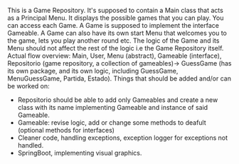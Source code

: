 This is a Game Repository. It's supposed to contain a Main class that acts as a Principal Menu. It displays the possible games that you can play. You can access each Game.
A Game is supposed to implement the interface Gameable. A Game can also have its own start Menu that welcomes you to the game, lets you play another round etc. The logic 
of the Game and its Menu should not affect the rest of the logic i.e the Game Repository itself. 
Actual flow overview: Main, User, Menu (abstract), Gameable (interface), Repositorio (game repository, a collection of gameables)-> GuessGame (has its own package, and its own 
logic, including GuessGame, MenuGuessGame, Partida, Estado). 
Things that should be added and/or can be worked on:
- Repositorio should be able to add only Gameables and create a new class with its name implementing Gameable and instance of said Gameable.
- Gameable: revise logic, add or change some methods to deafult (optional methods for interfaces)
- Cleaner code, handling exceptions, exception logger for exceptions not handled.
- SpringBoot, implementing visual graphics. 
